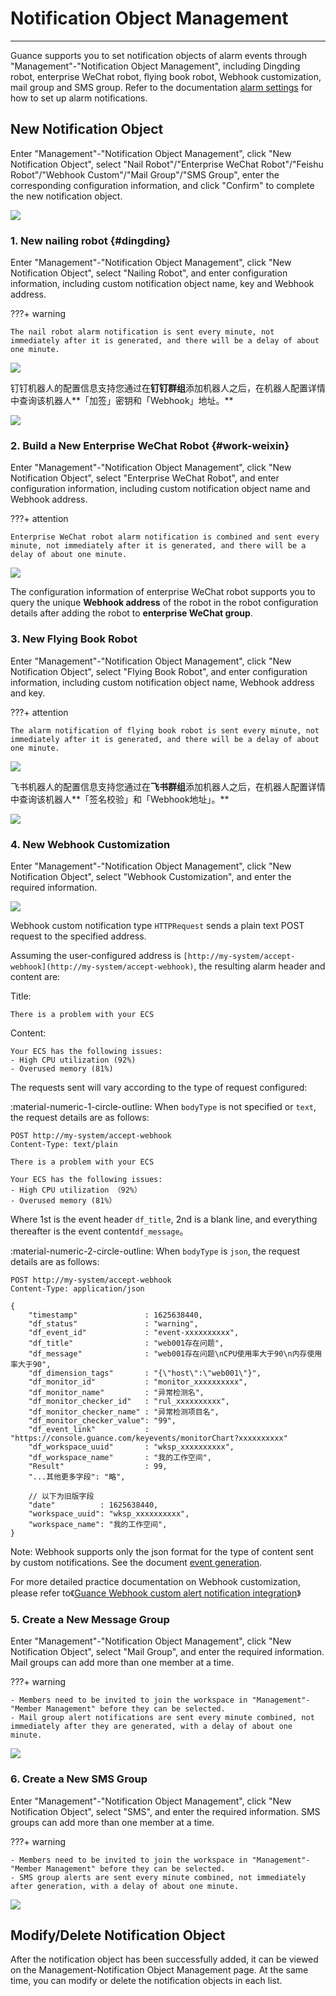 # Notification Object Management
---

Guance supports you to set notification objects of alarm events through "Management"-"Notification Object Management", including Dingding robot, enterprise WeChat robot, flying book robot, Webhook customization, mail group and SMS group. Refer to the documentation [alarm settings](../monitoring/alert-setting.md) for how to set up alarm notifications.


## New Notification Object

Enter "Management"-"Notification Object Management", click "New Notification Object", select "Nail Robot"/"Enterprise WeChat Robot"/"Feishu Robot"/"Webhook Custom"/"Mail Group"/"SMS Group", enter the corresponding configuration information, and click "Confirm" to complete the new notification object.

![](img/10.inform_1.png)

### 1. New nailing robot {#dingding}

Enter "Management"-"Notification Object Management", click "New Notification Object", select "Nailing Robot", and enter configuration information, including custom notification object name, key and Webhook address.

???+ warning

    The nail robot alarm notification is sent every minute, not immediately after it is generated, and there will be a delay of about one minute.

![](img/10_inform_02.png)

钉钉机器人的配置信息支持您通过在**钉钉群组**添加机器人之后，在机器人配置详情中查询该机器人**「加签」密钥和「Webhook」地址。**

![](img/10_inform_03.png)


### 2. Build a New Enterprise WeChat Robot {#work-weixin}

Enter "Management"-"Notification Object Management", click "New Notification Object", select "Enterprise WeChat Robot", and enter configuration information, including custom notification object name and Webhook address.

???+ attention
    
    Enterprise WeChat robot alarm notification is combined and sent every minute, not immediately after it is generated, and there will be a delay of about one minute.

![](img/10_inform_04.png)

The configuration information of enterprise WeChat robot supports you to query the unique **Webhook address** of the robot in the robot configuration details after adding the robot to **enterprise WeChat group**.


### 3. New Flying Book Robot

Enter "Management"-"Notification Object Management", click "New Notification Object", select "Flying Book Robot", and enter configuration information, including custom notification object name, Webhook address and key. 

???+ attention
    
    The alarm notification of flying book robot is sent every minute, not immediately after it is generated, and there will be a delay of about one minute. 

![](img/15.inform_feishu_1.png)

飞书机器人的配置信息支持您通过在**飞书群组**添加机器人之后，在机器人配置详情中查询该机器人**「签名校验」和「Webhook地址」。**

![](img/10_inform_06.png)


### 4. New Webhook Customization

Enter "Management"-"Notification Object Management", click "New Notification Object", select "Webhook Customization", and enter the required information.

![](img/10_inform_07.png)

Webhook custom notification type `HTTPRequest` sends a plain text POST request to the specified address.  

Assuming the user-configured address is `[http://my-system/accept-webhook](http://my-system/accept-webhook)`, the resulting alarm header and content are:  

Title: 

```
There is a problem with your ECS 
```

Content:

```
Your ECS has the following issues:
- High CPU utilization (92%)
- Overused memory (81%)
```

The requests sent will vary according to the type of request configured:

:material-numeric-1-circle-outline: When `bodyType` is not specified or `text`, the request details are as follows:

```http
POST http://my-system/accept-webhook
Content-Type: text/plain

There is a problem with your ECS

Your ECS has the following issues:
- High CPU utilization （92%）
- Overused memory (81%）
```

Where 1st is the event header `df_title`, 2nd is a blank line, and everything thereafter is the event content`df_message`。

:material-numeric-2-circle-outline: When `bodyType` is `json`, the request details are as follows:

```http
POST http://my-system/accept-webhook
Content-Type: application/json

{
    "timestamp"               : 1625638440,
    "df_status"               : "warning",
    "df_event_id"             : "event-xxxxxxxxxx",
    "df_title"                : "web001存在问题",
    "df_message"              : "web001存在问题\nCPU使用率大于90\n内存使用率大于90",
    "df_dimension_tags"       : "{\"host\":\"web001\"}",
    "df_monitor_id"           : "monitor_xxxxxxxxxx",
    "df_monitor_name"         : "异常检测名",
    "df_monitor_checker_id"   : "rul_xxxxxxxxxx",
    "df_monitor_checker_name" : "异常检测项目名",
    "df_monitor_checker_value": "99",
    "df_event_link"           : "https://console.guance.com/keyevents/monitorChart?xxxxxxxxxx"
    "df_workspace_uuid"       : "wksp_xxxxxxxxxx",
    "df_workspace_name"       : "我的工作空间",
    "Result"                  : 99,
    "...其他更多字段": "略",

    // 以下为旧版字段
    "date"          : 1625638440,
    "workspace_uuid": "wksp_xxxxxxxxxx",
    "workspace_name": "我的工作空间",
}
```

Note: Webhook supports only the json format for the type of content sent by custom notifications. See the document [event generation](../events/generating.md).

For more detailed practice documentation on Webhook customization, please refer to《[Guance Webhook custom alert notification integration](../dataflux-func/guance-alert-webhook-integration.md)》

### 5. Create a New Message Group

Enter "Management"-"Notification Object Management", click "New Notification Object", select "Mail Group", and enter the required information. Mail groups can add more than one member at a time.

???+ warning

    - Members need to be invited to join the workspace in "Management"-"Member Management" before they can be selected.
    - Mail group alert notifications are sent every minute combined, not immediately after they are generated, with a delay of about one minute.

![](img/10_inform_08.png)

### 6. Create a New SMS Group

Enter "Management"-"Notification Object Management", click "New Notification Object", select "SMS", and enter the required information. SMS groups can add more than one member at a time.

???+ warning

    - Members need to be invited to join the workspace in "Management"-"Member Management" before they can be selected.
    - SMS group alerts are sent every minute combined, not immediately after generation, with a delay of about one minute.

![](img/10_inform_09.png)

## Modify/Delete Notification Object

After the notification object has been successfully added, it can be viewed on the Management-Notification Object Management page. At the same time, you can modify or delete the notification objects in each list.



